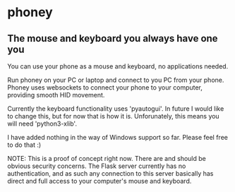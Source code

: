 # phoney
## The mouse and keyboard you always have one you

You can use your phone as a mouse and keyboard, no applications needed. 

Run phoney on your PC or laptop and connect to you PC from your phone. Phoney uses websockets to connect your phone to your computer, providing smooth HID movement.

Currently the keyboard functionality uses 'pyautogui'. In future I would like to change this, but for now that is how it is. Unforunately, this means you will need 'python3-xlib'.

I have added nothing in the way of Windows support so far. Please feel free to do that :)

NOTE: This is a proof of concept right now. There are and should be obvious security concerns. The Flask server currently has no authentication, and as such any connection to this server basically has direct and full access to your computer's mouse and keyboard.
